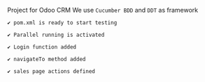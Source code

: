 Project for Odoo CRM
We use `Cucumber BDD` and `DDT` as framework

`✔ pom.xml is ready to start testing`

`✔ Parallel running is activated`

`✔ Login function added`

`✔ navigateTo method added`

`✔ sales page actions defined`
